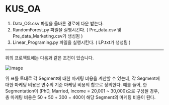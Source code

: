 # KUS_OA
1. Data_OG.csv 파일을 올바른 경로에 다운 받는다.
2. RandomForest.py 파일을 실행시킨다. ( Pre_data.csv 및 Pre_data_Marketing.csv가 생성됨 )
3. Linear_Programing.py 파일을 실행시킨다. ( LP.txt가 생성됨 )

--------------------------------------------------------------------------------------------------------------------
위의 프로젝트에는 다음과 같은 조건이 있습니다.

![image](https://github.com/dsng3419/KUS_OA/assets/126837434/a8f2231f-11c0-4206-976a-cc29becee395)

위 표를 토대로 각 Segment에 대한 마케팅 비용을 계산할 수 있는데, 각 Segment에 대한 마케팅 비용은 변수의 기준 마케팅 비용의 합으로 정의한다.
예를 들어, 한 Segmentation이 (PhD, Married, Income = 20,001 ~ 30,000)으로 구성될 경우, 총 마케팅 비용은 50 + 50 + 300 = 400이 해당 Segment의 마케팅 비용이 된다.
